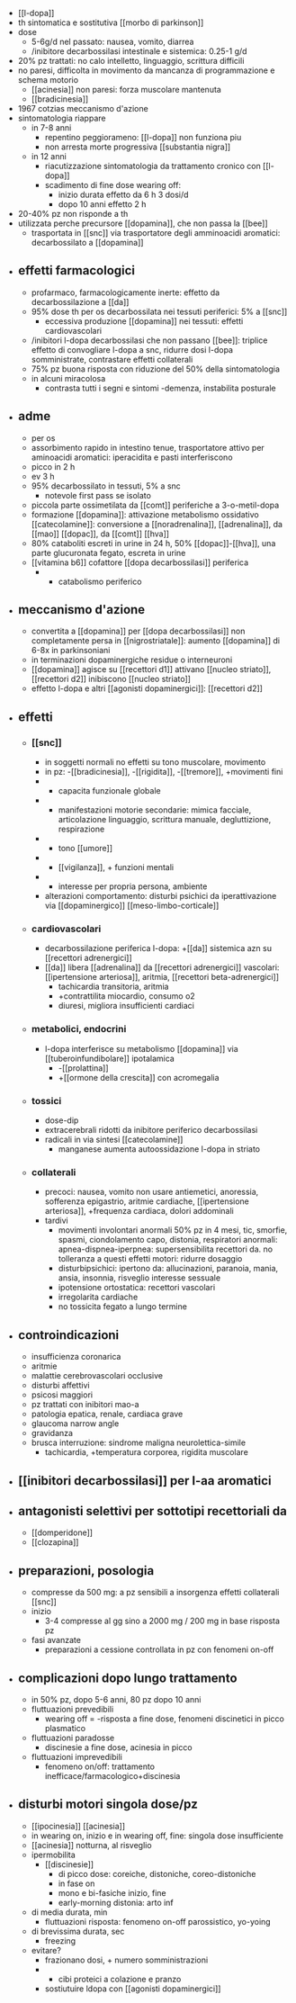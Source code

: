 - [[l-dopa]]
- th sintomatica e sostitutiva [[morbo di parkinson]]
- dose
	- 5-6g/d nel passato: nausea, vomito, diarrea
	- /inibitore decarbossilasi intestinale e sistemica: 0.25-1 g/d
- 20% pz trattati: no calo intelletto, linguaggio, scrittura difficili
- no paresi, difficolta in movimento da mancanza di programmazione e schema motorio
	- [[acinesia]] non paresi: forza muscolare mantenuta
	- [[bradicinesia]]
- 1967 cotzias meccanismo d'azione
- sintomatologia riappare
	- in 7-8 anni
		- repentino peggiorameno: [[l-dopa]] non funziona piu
		- non arresta morte progressiva [[substantia nigra]]
	- in 12 anni
		- riacutizzazione sintomatologia da trattamento cronico con [[l-dopa]]
		- scadimento di fine dose wearing off:
			- inizio durata effetto da 6 h 3 dosi/d
			- dopo 10 anni effetto 2 h
- 20-40% pz non risponde a th
- utilizzata perche precursore [[dopamina]], che non passa la [[bee]]
	- trasportata in [[snc]] via trasportatore degli amminoacidi aromatici: decarbossilato a [[dopamina]]
- ## effetti farmacologici
	- profarmaco, farmacologicamente inerte: effetto da decarbossilazione a [[da]]
	- 95% dose th per os decarbossilata nei tessuti periferici: 5% a [[snc]]
		- eccessiva produzione [[dopamina]] nei tessuti: effetti cardiovascolari
	- /inibitori l-dopa decarbossilasi che non passano [[bee]]: triplice effetto di convogliare l-dopa a snc, ridurre dosi l-dopa somministrate, contrastare effetti collaterali
	- 75% pz buona risposta con riduzione del 50% della sintomatologia
	- in alcuni miracolosa
		- contrasta tutti i segni e sintomi -demenza, instabilita posturale
- ## adme
	- per os
	- assorbimento rapido in intestino tenue, trasportatore attivo per aminoacidi aromatici: iperacidita e pasti interferiscono
	- picco in 2 h
	- ev 3 h
	- 95% decarbossilato in tessuti, 5% a snc
		- notevole first pass se isolato
	- piccola parte ossimetilata da [[comt]] periferiche a 3-o-metil-dopa
	- formazione [[dopamina]]: attivazione metabolismo ossidativo [[catecolamine]]: conversione a [[noradrenalina]], [[adrenalina]], da [[mao]] [[dopac]], da [[comt]] [[hva]]
	- 80% cataboliti escreti in urine in 24 h, 50% [[dopac]]-[[hva]], una parte glucuronata fegato, escreta in urine
	- [[vitamina b6]] cofattore [[dopa decarbossilasi]] periferica
		- + catabolismo periferico
- ## meccanismo d'azione
	- convertita a [[dopamina]] per [[dopa decarbossilasi]] non completamente persa  in [[nigrostriatale]]: aumento [[dopamina]] di 6-8x in parkinsoniani
	- in terminazioni dopaminergiche residue o interneuroni
	- [[dopamina]] agisce su [[recettori d1]] attivano [[nucleo striato]], [[recettori d2]] inibiscono [[nucleo striato]]
	- effetto l-dopa e altri [[agonisti dopaminergici]]: [[recettori d2]]
- ## effetti 
	- ### [[snc]]
		- in soggetti normali no effetti su tono muscolare, movimento
		- in pz: -[[bradicinesia]], -[[rigidita]], -[[tremore]], +movimenti fini
		- + capacita funzionale globale
		- + manifestazioni motorie secondarie: mimica facciale, articolazione linguaggio, scrittura manuale, degluttizione, respirazione
		- + tono [[umore]]
		- + [[vigilanza]], + funzioni mentali
		- + interesse per propria persona, ambiente
		- alterazioni comportamento: disturbi psichici da iperattivazione via [[dopaminergico]] [[meso-limbo-corticale]]
	- ### cardiovascolari
		- decarbossilazione periferica l-dopa: +[[da]] sistemica azn su [[recettori adrenergici]]
		-  [[da]] libera [[adrenalina]] da [[recettori adrenergici]] vascolari: [[ipertensione arteriosa]], aritmia, [[recettori beta-adrenergici]]
			- tachicardia transitoria, aritmia
			- +contrattilita miocardio, consumo o2
			- diuresi, migliora insufficienti cardiaci
	- ### metabolici, endocrini
		- l-dopa interferisce su metabolismo [[dopamina]] via [[tuberoinfundibolare]] ipotalamica
			- -[[prolattina]]
			- +[[ormone della crescita]] con acromegalia
	- ### tossici
		- dose-dip
		- extracerebrali ridotti da inibitore periferico decarbossilasi
		- radicali in via sintesi [[catecolamine]]
			- manganese aumenta autoossidazione l-dopa in striato
	- ### collaterali
		- precoci: nausea, vomito non usare antiemetici, anoressia, sofferenza epigastrio, aritmie cardiache, [[ipertensione arteriosa]], +frequenza cardiaca, dolori addominali
		- tardivi
			- movimenti involontari anormali 50% pz in 4 mesi, tic, smorfie, spasmi, ciondolamento capo, distonia, respiratori anormali: apnea-dispnea-iperpnea: supersensibilita recettori da. no tolleranza a questi effetti motori: ridurre dosaggio
			- disturbipsichici: ipertono da: allucinazioni, paranoia, mania, ansia, insonnia, risveglio interesse sessuale
			- ipotensione ortostatica: recettori vascolari
			- irregolarita cardiache
			- no tossicita fegato a lungo termine
- ## controindicazioni
	- insufficienza coronarica
	- aritmie
	- malattie cerebrovascolari occlusive
	- disturbi affettivi
	- psicosi maggiori
	- pz trattati con inibitori mao-a
	- patologia epatica, renale, cardiaca grave
	- glaucoma narrow angle
	- gravidanza
	- brusca interruzione: sindrome maligna neurolettica-simile
		- tachicardia, +temperatura corporea, rigidita muscolare
- ## [[inibitori decarbossilasi]] per l-aa aromatici
- ## antagonisti selettivi per sottotipi recettoriali da
	- [[domperidone]]
	- [[clozapina]]
- ## preparazioni, posologia
	- compresse da 500 mg: a pz sensibili a insorgenza effetti collaterali [[snc]]
	- inizio
		- 3-4 compresse al gg sino a 2000 mg / 200 mg in base risposta pz
	- fasi avanzate
		- preparazioni a cessione controllata in pz con fenomeni on-off
- ## complicazioni dopo lungo trattamento
	- in 50% pz, dopo 5-6 anni, 80 pz dopo 10 anni
	- fluttuazioni prevedibili
		- wearing off = -risposta a fine dose, fenomeni discinetici in picco plasmatico
	- fluttuazioni paradosse
		- discinesie a fine dose, acinesia in picco
	- fluttuazioni imprevedibili
		- fenomeno on/off: trattamento inefficace/farmacologico+discinesia
- ## disturbi motori singola dose/pz
	- [[ipocinesia]] [[acinesia]]
	- in wearing on, inizio e in wearing off, fine: singola dose insufficiente
	- [[acinesia]] notturna, al risveglio
	- ipermobilita
		- [[discinesie]]
			- di picco dose: coreiche, distoniche, coreo-distoniche
			- in fase on
			- mono e bi-fasiche inizio, fine
			- early-morning distonia: arto inf
	- di media durata, min
		- fluttuazioni risposta: fenomeno on-off parossistico, yo-yoing
	- di brevissima durata, sec
		- freezing
	- evitare?
		- frazionano dosi, + numero somministrazioni
		- - cibi proteici a colazione e pranzo
		- sostiutuire ldopa con [[agonisti dopaminergici]]
